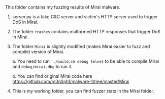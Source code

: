 This folder contains my fuzzing results of Mirai malware. 

1. server.py is a fake C&C server and victim's HTTP server used to trigger DoS in Mirai.
2. The folder ```crashes``` contains malformed HTTP responses that trigger DoS in Mirai.
3. The folder ```Mirai``` is slightly modified (makes Mirai easier to fuzz and compile) version of Mirai.
    
    a. You need to run ``` ./build.sh debug telnet``` to be able to compile Mirai and ```debug/mirai.dbg``` to run it.
   
    b. You can find original Mirai code here https://github.com/m0n0ph1/malware-1/tree/master/Mirai
4. This is my working folder, you can find fuzzer stats in the Mirai folder.
